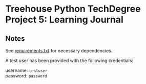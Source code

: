 Treehouse Python TechDegree Project 5: Learning Journal
=======================================================

Notes
-----

See [requirements.txt](https://github.com/Crossroadsman/treehouse-techdegree-python-project5/blob/master/requirements.txt) for necessary dependencies.

A test user has been provided with the following credentials:

username: `testuser`  
password: `password`

